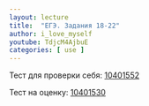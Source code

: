 ```yaml
---
layout: lecture
title:  "ЕГЭ. Задания 18-22"
author: i_love_myself
youtube: TdjcM4AjbuE
categories: [ use ]
---
```


Тест для проверки себя: [10401552](https://inf-ege.sdamgia.ru/test?id=10401582)

Тест на оценку: [10401530](https://inf-ege.sdamgia.ru/test?id=10401592)
